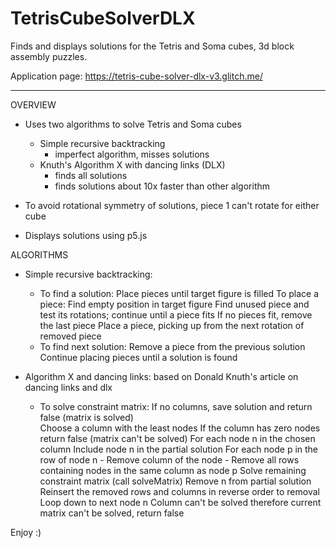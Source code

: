 # TetrisCubeSolverDLX

Finds and displays solutions for the Tetris and Soma cubes, 3d block assembly puzzles.

Application page:
https://tetris-cube-solver-dlx-v3.glitch.me/


________________________________________________________________________________________________________
OVERVIEW
- Uses two algorithms to solve Tetris and Soma cubes
  - Simple recursive backtracking
    - imperfect algorithm, misses solutions
  - Knuth's Algorithm X with dancing links (DLX)
    - finds all solutions
    - finds solutions about 10x faster than other algorithm
 
- To avoid rotational symmetry of solutions, piece 1 can't rotate for either cube
- Displays solutions using p5.js

ALGORITHMS
- Simple recursive backtracking: 
    - To find a solution:
        Place pieces until target figure is filled
          To place a piece:
            Find empty position in target figure
            Find unused piece and test its rotations; continue until a piece fits
          If no pieces fit, remove the last piece
          Place a piece, picking up from the next rotation of removed piece
    - To find next solution:
        Remove a piece from the previous solution
        Continue placing pieces until a solution is found

- Algorithm X and dancing links: based on Donald Knuth's article on dancing links and dlx
    - To solve constraint matrix:
        If no columns, save solution and return false (matrix is solved)   
        Choose a column with the least nodes
          If the column has zero nodes return false (matrix can't be solved)
        For each node n in the chosen column
          Include node n in the partial solution
          For each node p in the row of node n
            - Remove column of the node
            - Remove all rows containing nodes in the same column as node p
          Solve remaining constraint matrix (call solveMatrix)
          Remove n from partial solution
          Reinsert the removed rows and columns in reverse order to removal
          Loop down to next node n
        Column can't be solved therefore current matrix can't be solved, return false

Enjoy :)
